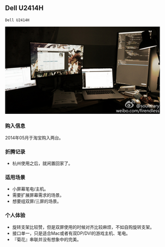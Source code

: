 ## Dell U2414H

    Dell U2414H

![Dell U2414H](../assets/device/dell-u2414h.jpg)

### 购入信息

2014年05月于淘宝购入两台。

### 折腾记录

- 杭州使用之后，就闲置回家了。

### 适用场景

- 小屏幕笔电/主机。
- 需要扩展屏幕需求的场景。
- 想要组双屏/三屏的场景。

### 个人体验

- 旋转支架比较赞，但是双屏使用的时候对齐比较麻烦，不如自购旋转支架。
- 接口单一，只是适合Mac或者有双DP/DVI的游戏主机、笔电。
- 『菊花』串联并没有想象中的完美。